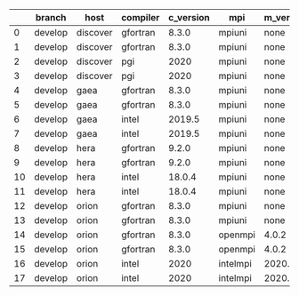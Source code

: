 |    | branch   | host     | compiler   | c_version   | mpi      | m_version   | o_g   | os     | build   | u_pass   | u_fail   | s_pass   | s_fail   | e_pass   | e_fail   |   nuopc_pass |   nuopc_fail | hash                                                                                                                     | modified            |
|----|----------|----------|------------|-------------|----------|-------------|-------|--------|---------|----------|----------|----------|----------|----------|----------|--------------|--------------|--------------------------------------------------------------------------------------------------------------------------|---------------------|
|  0 | develop  | discover | gfortran   | 8.3.0       | mpiuni   | none        | O     | Linux  | Fail    | 7550     | 0        | 8        | 0        | 43       | 0        |            0 |           50 | [artifacts](https://github.com/esmf-org/esmf-test-artifacts/tree/discover/develop/discover/gfortran/8.3.0/O/mpiuni/none) | 02/18/2022_18:52:06 |
|  1 | develop  | discover | gfortran   | 8.3.0       | mpiuni   | none        | g     | Linux  | Fail    | 12174    | 0        | 8        | 0        | 43       | 0        |            0 |           50 | [artifacts](https://github.com/esmf-org/esmf-test-artifacts/tree/discover/develop/discover/gfortran/8.3.0/g/mpiuni/none) | 02/18/2022_18:52:06 |
|  2 | develop  | discover | pgi        | 2020        | mpiuni   | none        | O     | Linux  | Fail    | 6928     | 622      | 6        | 2        | 40       | 3        |            0 |           50 | [artifacts](https://github.com/esmf-org/esmf-test-artifacts/tree/discover/develop/discover/pgi/2020/O/mpiuni/none)       | 02/18/2022_18:52:06 |
|  3 | develop  | discover | pgi        | 2020        | mpiuni   | none        | g     | Linux  | Fail    | 9788     | 494      | 4        | 4        | 40       | 3        |            0 |           50 | [artifacts](https://github.com/esmf-org/esmf-test-artifacts/tree/discover/develop/discover/pgi/2020/g/mpiuni/none)       | 02/18/2022_18:52:06 |
|  4 | develop  | gaea     | gfortran   | 8.3.0       | mpiuni   | none        | O     | Unicos | Fail    | 7550     | 0        | 8        | 0        | 43       | 0        |            0 |           50 | [artifacts](https://github.com/esmf-org/esmf-test-artifacts/tree/gaea/develop/gaea/gfortran/8.3.0/O/mpiuni/none)         | 02/18/2022_18:52:29 |
|  5 | develop  | gaea     | gfortran   | 8.3.0       | mpiuni   | none        | g     | Unicos | Fail    | 12174    | 0        | 8        | 0        | 43       | 0        |            0 |           50 | [artifacts](https://github.com/esmf-org/esmf-test-artifacts/tree/gaea/develop/gaea/gfortran/8.3.0/g/mpiuni/none)         | 02/18/2022_18:52:29 |
|  6 | develop  | gaea     | intel      | 2019.5      | mpiuni   | none        | O     | Unicos | Fail    | 10395    | -113     | 8        | 0        | 43       | 0        |            0 |           50 | [artifacts](https://github.com/esmf-org/esmf-test-artifacts/tree/gaea/develop/gaea/intel/2019.5/O/mpiuni/none)           | 02/18/2022_18:52:29 |
|  7 | develop  | gaea     | intel      | 2019.5      | mpiuni   | none        | g     | Unicos | Fail    | 10395    | -113     | 8        | 0        | 43       | 0        |            0 |           50 | [artifacts](https://github.com/esmf-org/esmf-test-artifacts/tree/gaea/develop/gaea/intel/2019.5/g/mpiuni/none)           | 02/18/2022_18:52:29 |
|  8 | develop  | hera     | gfortran   | 9.2.0       | mpiuni   | none        | O     | Linux  | Fail    | 7550     | 0        | 8        | 0        | 43       | 0        |            0 |           50 | [artifacts](https://github.com/esmf-org/esmf-test-artifacts/tree/hera/develop/hera/gfortran/9.2.0/O/mpiuni/none)         | 02/18/2022_18:53:01 |
|  9 | develop  | hera     | gfortran   | 9.2.0       | mpiuni   | none        | g     | Linux  | Fail    | 12174    | 0        | 8        | 0        | 43       | 0        |            0 |           50 | [artifacts](https://github.com/esmf-org/esmf-test-artifacts/tree/hera/develop/hera/gfortran/9.2.0/g/mpiuni/none)         | 02/18/2022_18:53:01 |
| 10 | develop  | hera     | intel      | 18.0.4      | mpiuni   | none        | O     | Linux  | Fail    | 7550     | 0        | 8        | 0        | 43       | 0        |            0 |           50 | [artifacts](https://github.com/esmf-org/esmf-test-artifacts/tree/hera/develop/hera/intel/18.0.4/O/mpiuni/none)           | 02/18/2022_18:53:01 |
| 11 | develop  | hera     | intel      | 18.0.4      | mpiuni   | none        | g     | Linux  | Fail    | 12174    | 0        | 8        | 0        | 43       | 0        |            0 |           50 | [artifacts](https://github.com/esmf-org/esmf-test-artifacts/tree/hera/develop/hera/intel/18.0.4/g/mpiuni/none)           | 02/18/2022_18:53:01 |
| 12 | develop  | orion    | gfortran   | 8.3.0       | mpiuni   | none        | O     | Linux  | Fail    | 7550     | 0        | 8        | 0        | 43       | 0        |            0 |           50 | [artifacts](https://github.com/esmf-org/esmf-test-artifacts/tree/orion/develop/orion/gfortran/8.3.0/O/mpiuni/none)       | 02/18/2022_18:43:42 |
| 13 | develop  | orion    | gfortran   | 8.3.0       | mpiuni   | none        | g     | Linux  | Fail    | 12174    | 0        | 8        | 0        | 43       | 0        |            0 |           50 | [artifacts](https://github.com/esmf-org/esmf-test-artifacts/tree/orion/develop/orion/gfortran/8.3.0/g/mpiuni/none)       | 02/18/2022_18:43:42 |
| 14 | develop  | orion    | gfortran   | 8.3.0       | openmpi  | 4.0.2       | O     | Linux  | Pass    | 9071     | 0        | 49       | 0        | 80       | 0        |           50 |            0 | [artifacts](https://github.com/esmf-org/esmf-test-artifacts/tree/orion/develop/orion/gfortran/8.3.0/O/openmpi/4.0.2)     | 02/18/2022_18:43:42 |
| 15 | develop  | orion    | gfortran   | 8.3.0       | openmpi  | 4.0.2       | g     | Linux  | Pass    | 13695    | 0        | 49       | 0        | 80       | 0        |           50 |            0 | [artifacts](https://github.com/esmf-org/esmf-test-artifacts/tree/orion/develop/orion/gfortran/8.3.0/g/openmpi/4.0.2)     | 02/18/2022_18:43:42 |
| 16 | develop  | orion    | intel      | 2020        | intelmpi | 2020.2      | O     | Linux  | Pass    | 9069     | 2        | 49       | 0        | 80       | 0        |           50 |            0 | [artifacts](https://github.com/esmf-org/esmf-test-artifacts/tree/orion/develop/orion/intel/2020/O/intelmpi/2020.2)       | 02/18/2022_18:43:42 |
| 17 | develop  | orion    | intel      | 2020        | intelmpi | 2020.2      | g     | Linux  | Pass    | fail     | fail     | fail     | fail     | fail     | fail     |            0 |            0 | [artifacts](https://github.com/esmf-org/esmf-test-artifacts/tree/orion/develop/orion/intel/2020/g/intelmpi/2020.2)       | 02/18/2022_18:43:42 |